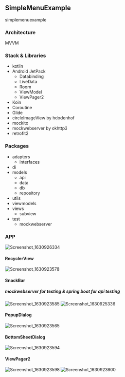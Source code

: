<!--Heading-->
## SimpleMenuExample
simplemenuexample

### Architecture
MVVM

### Stack & Libraries
- kotlin
- Android JetPack
  - Databinding
  - LiveData
  - Room
  - ViewModel
  - ViewPager2
- Koin
- Coroutine
- Glide
- circleImageView by hdodenhof
- mockito
- mockwebserver by okhttp3
- retrofit2


### Packages
- adapters
  - interfaces
- di
- models
  - api
  - data
  - db
  - repository
- utils
- viewmodels
- views
  - subview
- test
  - mockwebserver
  
  
### APP
![Screenshot_1630926334](https://user-images.githubusercontent.com/29533482/132209309-7c4fed6c-bcba-4f00-bebc-2b11a6fe2429.png)

#### RecyclerView
![Screenshot_1630923578](https://user-images.githubusercontent.com/29533482/132209364-76daa1a7-aa29-4d7f-8373-47f6f39f890f.png)

#### SnackBar
##### mockwebserver for testing & spring boot for api testing
![Screenshot_1630923585](https://user-images.githubusercontent.com/29533482/132209442-815a4ef5-b5e1-4545-b95b-ed406d40630d.png)
![Screenshot_1630925336](https://user-images.githubusercontent.com/29533482/132209465-a57e398f-5f33-4d98-a954-f9be7a2d68dc.png)

#### PopupDialog
![Screenshot_1630923565](https://user-images.githubusercontent.com/29533482/132209594-03ccaab0-ea8d-4213-bc8f-8c8a8ed1fb7e.png)

#### BottomSheetDialog
![Screenshot_1630923594](https://user-images.githubusercontent.com/29533482/132209728-28ce7ca4-a075-4173-bf66-1008480546f3.png)

#### ViewPager2
![Screenshot_1630923598](https://user-images.githubusercontent.com/29533482/132210013-f349fcfa-028c-4105-ae10-bc21a12283f6.png)
![Screenshot_1630923600](https://user-images.githubusercontent.com/29533482/132210047-cabd2d13-165e-48cd-bdea-294b81d4b478.png)

